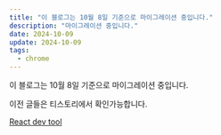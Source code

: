 ```yaml
---
title: "이 블로그는 10월 8일 기준으로 마이그레이션 중입니다."
description: "마이그레이션 중입니다."
date: 2024-10-09
update: 2024-10-09
tags:
  - chrome
---
```


이 블로그는 10월 8일 기준으로 마이그레이션 중입니다.

이전 글들은 티스토리에서 확인가능합니다.

[React dev tool](https://doyeonism.tistory.com/)
